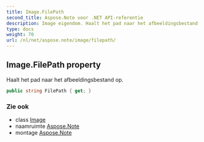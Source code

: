 ```yaml
---
title: Image.FilePath
second_title: Aspose.Note voor .NET API-referentie
description: Image eigendom. Haalt het pad naar het afbeeldingsbestand op.
type: docs
weight: 70
url: /nl/net/aspose.note/image/filepath/
---
```

## Image.FilePath property

Haalt het pad naar het afbeeldingsbestand op.

```csharp
public string FilePath { get; }
```

### Zie ook

* class [Image](../)
* naamruimte [Aspose.Note](../../image/)
* montage [Aspose.Note](../../../)


